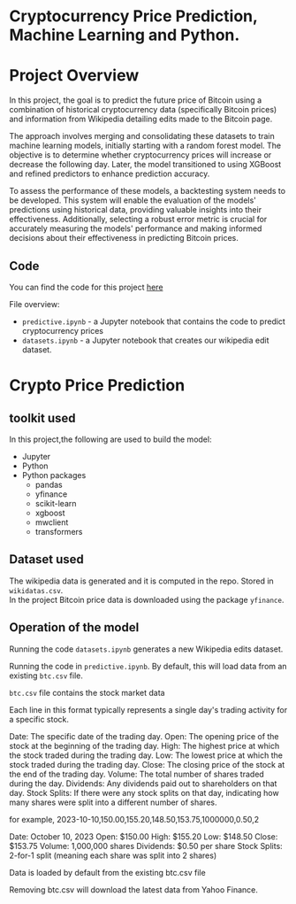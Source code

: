 # Cryptocurrency Price Prediction, Machine Learning and Python.
# Project Overview

In this project, the goal is to predict the future price of Bitcoin using a combination of historical cryptocurrency data (specifically Bitcoin prices) and information from Wikipedia detailing edits made to the Bitcoin page. 

The approach involves merging and consolidating these datasets to train machine learning models, initially starting with a random forest model. The objective is to determine whether cryptocurrency prices will increase or decrease the following day. 
Later, the model transitioned to using XGBoost and refined predictors to enhance prediction accuracy.

To assess the performance of these models, a backtesting system needs to be developed. This system will enable the evaluation of the models' predictions using historical data, providing valuable insights into their effectiveness. Additionally, selecting a robust error metric is crucial for accurately measuring the models' performance and making informed decisions about their effectiveness in predicting Bitcoin prices.




## Code

You can find the code for this project [here](https://github.com/dataquestio/project-walkthroughs/tree/master/bitcoin_price)

File overview:

* `predictive.ipynb` - a Jupyter notebook that contains the code to predict cryptocurrency prices
* `datasets.ipynb` - a Jupyter notebook that creates our wikipedia edit dataset.

# Crypto Price Prediction

## toolkit used

In this project,the following are used to build the model:

* Jupyter
* Python 
* Python packages
    * pandas
    * yfinance
    * scikit-learn
    * xgboost
    * mwclient
    * transformers

## Dataset used

The wikipedia data is generated and it is computed in the repo. Stored in `wikidatas.csv`.  
In the project Bitcoin price data is downloaded using the package `yfinance`.

## Operation of the model

Running the code `datasets.ipynb` generates a new Wikipedia edits dataset. 

Running  the code in `predictive.ipynb`.  By default, this will load data from an existing `btc.csv` file.  

`btc.csv` file contains the stock market data

Each line in this format typically represents a single day's trading activity for a specific stock.

Date: The specific date of the trading day.
Open: The opening price of the stock at the beginning of the trading day.
High: The highest price at which the stock traded during the trading day.
Low: The lowest price at which the stock traded during the trading day.
Close: The closing price of the stock at the end of the trading day.
Volume: The total number of shares traded during the day.
Dividends: Any dividends paid out to shareholders on that day.
Stock Splits: If there were any stock splits on that day, indicating how many shares were split into a different number of shares.


for example,  2023-10-10,150.00,155.20,148.50,153.75,1000000,0.50,2


Date: October 10, 2023
Open: $150.00
High: $155.20
Low: $148.50
Close: $153.75
Volume: 1,000,000 shares
Dividends: $0.50 per share
Stock Splits: 2-for-1 split (meaning each share was split into 2 shares)

Data is loaded by default from the existing btc.csv file

Removing btc.csv will download the latest data from Yahoo Finance.
